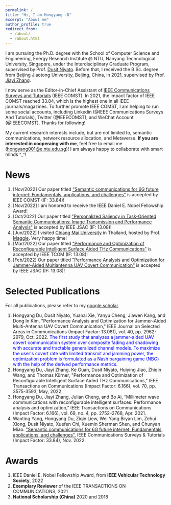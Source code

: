 ```yaml
---
permalink: /
title: "Hi, I am Hongyang :D"
excerpt: "About me"
author_profile: true
redirect_from: 
  - /about/
  - /about.html
---
```


I am pursuing the Ph.D. degree with the School of Computer Science and Engineering, Energy Research Institute @ NTU, Nanyang Technological University, Singapore, under the Interdisciplinary Graduate Program, supervised by Prof. [Dusit Niyato](https://personal.ntu.edu.sg/dniyato/). Before that, I received the B.Sc. degree from Beijing Jiaotong University, Beijing, China, in 2021, supervised by Prof. [Jiayi Zhang](http://faculty.bjtu.edu.cn/8946/).

I now serve as the Editor-in-Chief Assistant of [IEEE Communications Surveys and Tutorials](https://ieeexplore.ieee.org/xpl/RecentIssue.jsp?punumber=9739) (IEEE COMST). In 2021, the impact factor of IEEE COMST reached 33.84, which is the highest one in all IEEE journals/magazines. To further promote IEEE COMST, I am helping to run some social accounts, including Linkedin (@IEEE Communications Surveys And Tutorials), Twitter (@IEEECOMST), and WeChat Account (@IEEECOMST). Thanks for following!

My current research interests include, but are not limited to, semantic communications, network resource allocation, and Metaverse. **If you are interested in cooperaing with me**, feel free to email me (hongyang001@e.ntu.edu.sg)! I am always happy to collaborate with smart minds ^_^!

News
======
1. [Nov/2022] Our paper titled ["Semantic communications for 6G future internet: Fundamentals, applications, and challenges"](https://ieeexplore.ieee.org/document/9955312) is accepted by IEEE COMST (IF: 33.84)!
1. [Nov/2022] I am honored to receive the IEEE Daniel E. Nobel Fellowship Award!
1. [Oct/2022] Our paper titled ["Personalized Saliency in Task-Oriented Semantic Communications: Image Transmission and Performance Analysis"](https://arxiv.org/abs/2209.12274) is accepted by IEEE JSAC (IF: 13.08)!
1. [Jun/2022] I visited [Chiang Mai University](https://www.cmu.ac.th/en/) in Thailand, hosted by Prof. [Maggie](https://scholar.google.com/citations?hl=zh-CN&user=iirwtGkAAAAJ). Very happy time!
1. [Mar/2022] Our paper titled ["Performance and Optimization of Reconfigurable Intelligent Surface Aided THz Communications"](https://ieeexplore.ieee.org/document/9743437/) is accepted by IEEE TCOM (IF: 13.08)! 
1. [Feb/2022] Our paper titled ["Performance Analysis and Optimization for Jammer-Aided Multiantenna UAV Covert Communication"](https://ieeexplore.ieee.org/document/9849051) is accepted by IEEE JSAC (IF: 13.08)!

Selected Publications
======
For all publications, please refer to my [google scholar](https://scholar.google.com/citations?user=QI3vo-YAAAAJ&hl=en&oi=ao)
1. Hongyang Du, Dusit Niyato, Yuanai Xie, Yanyu Cheng, Jiawen Kang, and Dong In Kim, "Performance Analysis and Optimization for Jammer-Aided Multi-Antenna UAV Covert Communication," IEEE Journal on Selected Areas in Communications (Impact Factor: 13.081), vol. 40, pp. 2962-2979, Oct, 2022.
<font color=Blue>The first study that analyzes a jammer-aided UAV covert communication system over composite fading and shadowing with accurate and tractable generalized channel models. To maximize the user's covert rate with limited transmit and jamming power, the optimization problem is formulated as a Nash bargaining game (NBG) with the help of the derived performance metrics.</font>
2. Hongyang Du, Jiayi Zhang, Ke Guan, Dusit Niyato, Huiying Jiao, Zhiqin Wang, and Thomas Kürner, "Performance and Optimization of Reconfigurable Intelligent Surface Aided THz Communications," IEEE Transactions on Communications (Impact Factor: 6.166), vol. 70, pp. 3575-3593, May, 2022
3. Hongyang Du, Jiayi Zhang, Julian Cheng, and Bo Ai, “Millimeter wave communications with reconfigurable intelligent surfaces: Performance analysis and optimization,” IEEE Transactions on Communications (Impact Factor: 6.166), vol. 69, no. 4, pp. 2752–2768, Apr. 2021.
4. Wanting Yang, Hongyang Du, Ziqin Liew, Wei Yang Bryan Lim, Zehui Xiong, Dusit Niyato, Xuefen Chi, Xuemin Sherman Shen, and Chunyan Miao. ["Semantic communications for 6G future internet: Fundamentals, applications, and challenges"](https://ieeexplore.ieee.org/document/9955312), IEEE Communications Surveys & Tutorials (Impact Factor: 33.84), Nov. 2022.

Awards
======
1. IEEE Daniel E. Nobel Fellowship Award, from **IEEE Vehicular Technology Society**, 2022
2. **Exemplary Reviewer** of the IEEE TRANSACTIONS ON COMMUNICATIONS, 2021
3. **National Scholarship (China)** 2020 and 2018 
